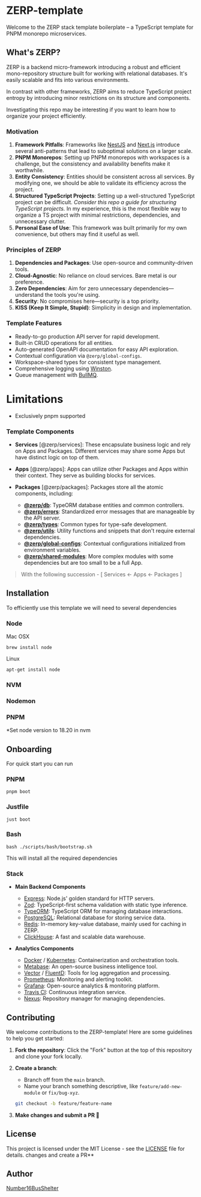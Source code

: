 # ZERP-template

Welcome to the ZERP stack template boilerplate – a TypeScript template for PNPM monorepo microservices.

## What's ZERP?

ZERP is a backend micro-framework introducing a robust and efficient mono-repository structure built for working with relational databases. It's easily scalable and fits into various environments.

In contrast with other frameworks, ZERP aims to reduce TypeScript project entropy by introducing minor restrictions on its structure and components.

Investigating this repo may be interesting if you want to learn how to organize your project efficiently.

### Motivation

1. **Framework Pitfalls**: Frameworks like [NestJS](https://github.com/nestjs/nest) and [Next.js](https://github.com/vercel/next.js) introduce several anti-patterns that lead to suboptimal solutions on a larger scale.
2. **PNPM Monorepos**: Setting up PNPM monorepos with workspaces is a challenge, but the consistency and availability benefits make it worthwhile.
3. **Entity Consistency**: Entities should be consistent across all services. By modifying one, we should be able to validate its efficiency across the project.
4. **Structured TypeScript Projects**: Setting up a well-structured TypeScript project can be difficult. _Consider this repo a guide for structuring TypeScript projects._ In my experience, this is the most flexible way to organize a TS project with minimal restrictions, dependencies, and unnecessary clutter.
5. **Personal Ease of Use**: This framework was built primarily for my own convenience, but others may find it useful as well.

### Principles of ZERP

1. **Dependencies and Packages**: Use open-source and community-driven tools.
2. **Cloud-Agnostic**: No reliance on cloud services. Bare metal is our preference.
3. **Zero Dependencies**: Aim for zero unnecessary dependencies—understand the tools you're using.
4. **Security**: No compromises here—security is a top priority.
5. **KISS (Keep It Simple, Stupid)**: Simplicity in design and implementation.

### Template Features

- Ready-to-go production API server for rapid development.
- Built-in CRUD operations for all entities.
- Auto-generated OpenAPI documentation for easy API exploration.
- Contextual configuration via `@zerp/global-configs`.
- Workspace-shared types for consistent type management.
- Comprehensive logging using [Winston](https://github.com/winstonjs/winston).
- Queue management with [BullMQ](https://github.com/taskforcesh/bullmq).

# Limitations

- Exclusively pnpm supported

### Template Components

- **Services** [@zerp/services]: These encapsulate business logic and rely on Apps and Packages. Different services may share some Apps but have distinct logic on top of them.

- **Apps** [@zerp/apps]: Apps can utilize other Packages and Apps within their context. They serve as building blocks for services.

- **Packages** [@zerp/packages]: Packages store all the atomic components, including:

  - **[@zerp/db](https://typeorm.io/)**: TypeORM database entities and common controllers.
  - **[@zerp/errors](https://www.npmjs.com/package/standard-error)**: Standardized error messages that are manageable by the API server.
  - **[@zerp/types](https://www.typescriptlang.org/)**: Common types for type-safe development.
  - **[@zerp/utils](https://github.com/sindresorhus/awesome-nodejs#utilities)**: Utility functions and snippets that don't require external dependencies.
  - **[@zerp/global-configs](https://github.com/node-config/node-config)**: Contextual configurations initialized from environment variables.
  - **[@zerp/shared-modules](https://github.com/peers/peerjs)**: More complex modules with some dependencies but are too small to be a full App.

> With the following succession - [ Services <- Apps <- Packages ]

## Installation

To efficiently use this template we will need to several dependencies

###  Node

Mac OSX 
```shell
brew install node
```
Linux
```shell
apt-get install node
```

### NVM
### Nodemon
### PNPM

*Set node version to 18.20 in nvm


## Onboarding

For quick start you can run
### PNPM
```
pnpm boot
```
### Justfile
```shell
just boot
```
### Bash
```shell
bash ./scripts/bash/bootstrap.sh
```

This will install all the required dependencies



### Stack

- **Main Backend Components**
  - [Express](https://github.com/expressjs/express): Node.js' golden standard for HTTP servers.
  - [Zod](https://github.com/colinhacks/zod): TypeScript-first schema validation with static type inference.
  - [TypeORM](https://typeorm.io/): TypeScript ORM for managing database interactions.
  - [PostgreSQL](https://www.postgresql.org/): Relational database for storing service data.
  - [Redis](https://redis.io/): In-memory key-value database, mainly used for caching in ZERP.
  - [ClickHouse](https://clickhouse.com/): A fast and scalable data warehouse.

- **Analytics Components**
  - [Docker](https://www.docker.com/) / [Kubernetes](https://kubernetes.io/): Containerization and orchestration tools.
  - [Metabase](https://www.metabase.com/): An open-source business intelligence tool.
  - [Vector](https://vector.dev/) / [FluentD](https://www.fluentd.org/): Tools for log aggregation and processing.
  - [Prometheus](https://prometheus.io/): Monitoring and alerting toolkit.
  - [Grafana](https://grafana.com/): Open-source analytics & monitoring platform.
  - [Travis CI](https://travis-ci.org/): Continuous integration service.
  - [Nexus](https://www.sonatype.com/products/repository-oss): Repository manager for managing dependencies.














## Contributing

We welcome contributions to the ZERP-template! Here are some guidelines to help you get started:

1. **Fork the repository**: Click the "Fork" button at the top of this repository and clone your fork locally.

2. **Create a branch**: 
   - Branch off from the `main` branch.
   - Name your branch something descriptive, like `feature/add-new-module` or `fix/bug-xyz`.

   ```bash
   git checkout -b feature/feature-name
   
3. **Make changes and submit a PR 🦾**

  
## License

This project is licensed under the MIT License - see the [LICENSE](LICENSE) file for details.
 changes and create a PR**

## Author

[Number16BusShelter](https://github.com/Number16BusShelter)
